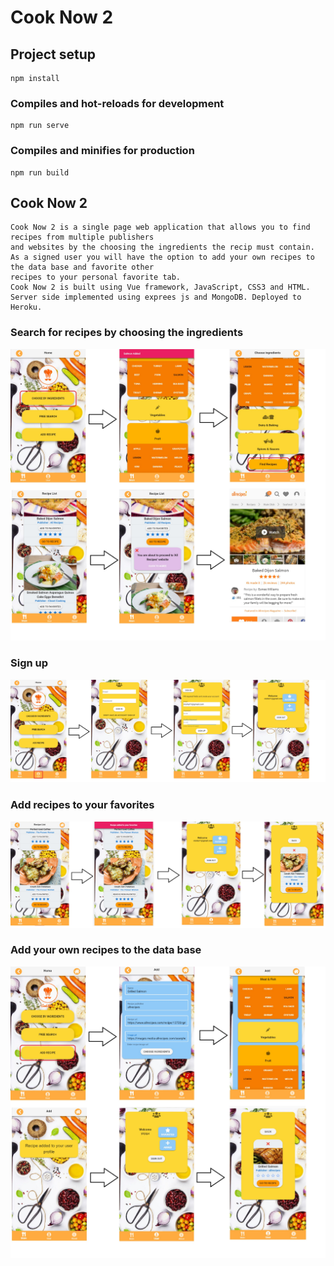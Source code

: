 # Cook Now 2

## Project setup
```
npm install
```

### Compiles and hot-reloads for development
```
npm run serve
```

### Compiles and minifies for production
```
npm run build
```
## Cook Now 2
```
Cook Now 2 is a single page web application that allows you to find recipes from multiple publishers 
and websites by the choosing the ingredients the recip must contain.
As a signed user you will have the option to add your own recipes to the data base and favorite other 
recipes to your personal favorite tab.
Cook Now 2 is built using Vue framework, JavaScript, CSS3 and HTML.
Server side implemented using exprees js and MongoDB. Deployed to Heroku.
```
### Search for recipes by choosing the ingredients 
![Alt text](./readme/ChooseByIngred.jpg?raw=true)
### Sign up
![Alt text](./readme/createAccount.jpg?raw=true)
### Add recipes to your favorites
![Alt text](./readme/favoriteRecipe.jpg?raw=true)
### Add your own recipes to the data base
![Alt text](./readme/addRecipe.jpg?raw=true)

